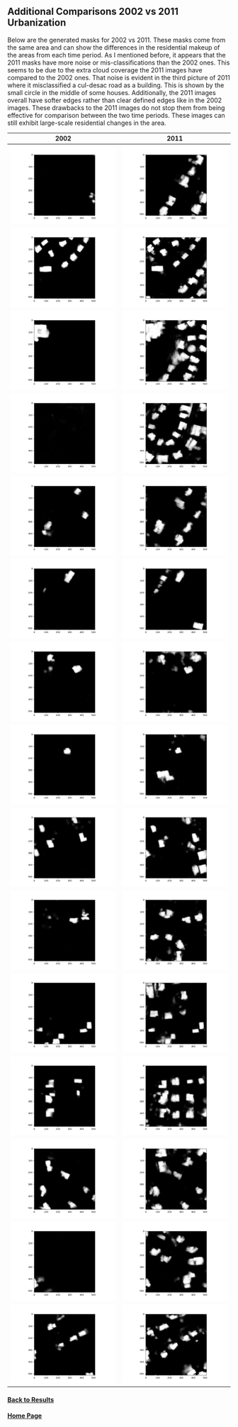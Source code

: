 ## Additional Comparisons 2002 vs 2011 Urbanization

Below are the generated masks for 2002 vs 2011. These masks come from the same area and can show the differences in the residential makeup of the areas from each time period. As I mentioned before, it appears that the 2011 masks have more noise or mis-classifications than the 2002 ones. This seems to be due to the extra cloud coverage the 2011 images have compared to the 2002 ones. That noise is evident in the third picture of 2011 where it misclassified a cul-desac road as a building. This is shown by the small circle in the middle of some houses. Additionally, the 2011 images overall have softer edges rather than clear defined edges like in the 2002 images. These drawbacks to the 2011 images do not stop them from being effective for comparison between the two time periods. These images can still exhibit large-scale residential changes in the area. 

| 2002 | 2011 |
| :----: | :----: |
| ![img.png](images/07_94_mask.png) | ![img.png](images/11_94_mask.png) |
| ![img.png](images/07_54_mask.png) | ![img.png](images/11_54_mask.png) |
| ![img.png](images/07_56_mask.png) | ![img.png](images/11_56_mask.png) |
| ![img.png](images/07_57_mask.png) | ![img.png](images/11_57_mask.png) |
| ![img.png](images/07_71_mask.png) | ![img.png](images/11_71_mask.png) |
| ![img.png](images/07_84_mask.png) | ![img.png](images/11_84_mask.png) |
| ![img.png](images/07_95_mask.png) | ![img.png](images/11_95_mask.png) |
| ![img.png](images/02_44_mask.png) | ![img.png](images/11_44_mask.png) |
| ![img.png](images/02_57_mask.png) | ![img.png](11_57_mask.png) |
| ![img.png](images/02_60_mask.png) | ![img.png](images/11_60_mask.png) |
| ![img.png](images/02_61_mask.png) | ![img.png](images/11_61_mask.png) |
| ![img.png](images/02_72_mask.png) | ![img.png](images/11_72_mask.png) |
| ![img.png](images/02_73_mask.png) | ![img.png](images/11_73_mask.png) |
| ![img.png](images/02_83_mask.png) | ![img.png](images/11_83_mask.png) | 
| ![img.png](images/02_80_mask.png) | ![img.png](images/11_80_mask.png) |

#### [Back to Results](results.md)

#### [Home Page](README.md)
